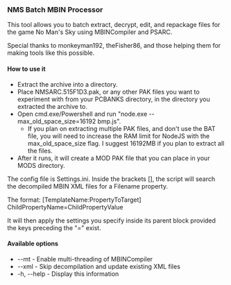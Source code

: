 ### NMS Batch MBIN Processor

This tool allows you to batch extract, decrypt, edit, and repackage files for the game No Man's Sky using MBINCompiler and PSARC.

Special thanks to monkeyman192, theFisher86, and those helping them for making tools like this possible.

#### How to use it

* Extract the archive into a directory.
* Place NMSARC.515F1D3.pak, or any other PAK files you want to experiment with from your PCBANKS directory, in the directory you extracted the archive to.
* Open cmd.exe/Powershell and run "node.exe --max_old_space_size=16192 bmp.js".
  * If you plan on extracting multiple PAK files, and don't use the BAT file, you will need to increase the RAM limit for NodeJS with the max_old_space_size flag. I suggest 16192MB if you plan to extract all the files.
* After it runs, it will create a MOD PAK file that you can place in your MODS directory.

The config file is Settings.ini. Inside the brackets [], the script will search the decompiled MBIN XML files for a Filename property.

The format:
[TemplateName:PropertyToTarget]
ChildPropertyName=ChildPropertyValue

It will then apply the settings you specify inside its parent block provided the keys preceding the "=" exist.

#### Available options

  * --mt - Enable multi-threading of MBINCompiler
  * --xml - Skip decompilation and update existing XML files
  * -h, --help - Display this information